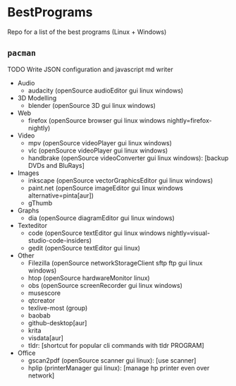 # BestPrograms
Repo for a list of the best programs (Linux + Windows)

## `pacman`

TODO Write JSON configuration and javascript md writer

- Audio
  - audacity (openSource audioEditor gui linux windows)
- 3D Modelling
  - blender (openSource 3D gui linux windows)
- Web
  - firefox (openSource browser gui linux windows nightly=firefox-nightly)
- Video
  - mpv (openSource videoPlayer gui linux windows)
  - vlc (openSource videoPlayer gui linux windows)
  - handbrake (openSource videoConverter gui linux windows): [backup DVDs and BluRays]
- Images
  - inkscape (openSource vectorGraphicsEditor gui linux windows)
  - paint.net (openSource imageEditor gui linux windows alternative=pinta[aur])
  - gThumb
- Graphs
  - dia (openSource diagramEditor gui linux windows)
- Texteditor
  - code (openSource textEditor gui linux windows nightly=visual-studio-code-insiders)
  - gedit (openSource textEditor gui linux)
- Other
  - Filezilla (openSource networkStorageClient sftp ftp gui linux windows)
  - htop (openSource hardwareMonitor linux)
  - obs (openSource screenRecorder gui linux windows)
  - musescore
  - qtcreator
  - texlive-most (group)
  - baobab
  - github-desktop[aur]
  - krita
  - visdata[aur]
  - tldr: [shortcut for popular cli commands with tldr PROGRAM]
- Office
  - gscan2pdf (openSource scanner gui linux): [use scanner]
  - hplip (printerManager gui linux): [manage hp printer even over network]

